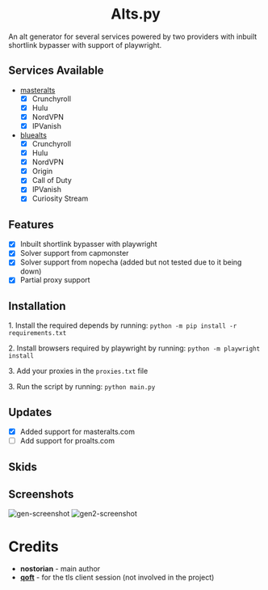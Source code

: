 <h1 align="center" id="title">Alts.py</h1>
<p id="description">An alt generator for several services powered by two providers with inbuilt shortlink bypasser with support of playwright.</p>

<h2>Services Available</h2>

- [masteralts](https://masteralts.com)
  - [x] Crunchyroll
  - [x] Hulu
  - [x] NordVPN
  - [x] IPVanish

- [bluealts](https://bluealts.net)
  - [x] Crunchyroll
  - [x] Hulu
  - [x] NordVPN
  - [x] Origin
  - [x] Call of Duty
  - [x] IPVanish
  - [x] Curiosity Stream

## Features
- [x] Inbuilt shortlink bypasser with playwright
- [x] Solver support from capmonster
- [x] Solver support from nopecha (added but not tested due to it being down)
- [x] Partial proxy support

<h2>Installation</h2>
<p>1. Install the required depends by running: <code>python -m pip install -r requirements.txt</code></p>
<p>2. Install browsers required by playwright by running: <code>python -m playwright install</code></p>
<p>3. Add your proxies in the <code>proxies.txt</code> file</p>
<p>3. Run the script by running: <code>python main.py</code></p>

## Updates
- [x] Added support for masteralts.com
- [ ] Add support for proalts.com

<h2>Skids</h2>

<h2>Screenshots</h2>
<img url="https://github.com/fw-real/alts-py/blob/main/screenshots/gen.png" alt="gen-screenshot">
<img url="https://github.com/fw-real/alts-py/blob/main/screenshots/gen2.png" alt="gen2-screenshot">

<h1>Credits</h1>
    <ul>
        <li><strong>nostorian</strong> - main author</li>
        <li><strong><a href="https://github.com/qoft/">qoft</a></strong> - for the tls client session (not involved in the project)</li>
    </ul>
